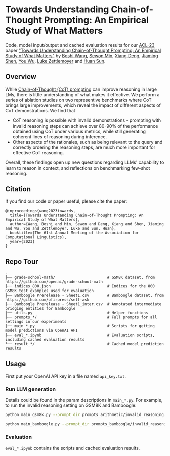 # Towards Understanding Chain-of-Thought Prompting: An Empirical Study of What Matters

Code, model input/output and cached evaluation results for our [ACL-23](https://2023.aclweb.org/) paper ["Towards Understanding Chain-of-Thought Prompting: An Empirical Study of What Matters"](https://arxiv.org/abs/2212.10001) by [Boshi Wang](https://boshi-wang.github.io/), [Sewon Min](https://shmsw25.github.io/), [Xiang Deng](https://xiang-deng.github.io/), [Jiaming Shen](https://mickeysjm.github.io/), [You Wu](https://scholar.google.com/citations?user=i8TKyfIAAAAJ&hl=en), [Luke Zettlemoyer](https://www.cs.washington.edu/people/faculty/lsz) and [Huan Sun](http://web.cse.ohio-state.edu/~sun.397/).


## Overview

While [Chain-of-Thought (CoT) prompting](https://arxiv.org/abs/2201.11903) can improve reasoning in large LMs, there is little understanding of what makes it effective. We perform a series of ablation studies on two representive benchmarks where CoT brings large improvements, which reveal the impact of different aspects of CoT demonstrations. We find that 
- CoT reasoning is possible with invalid demonstrations - prompting with invalid reasoning steps can achieve over 80-90% of the performance obtained using CoT under various metrics, while still generating coherent lines of reasoning during inference.
- Other aspects of the rationales, such as being relevant to the query and correctly ordering the reasoning steps, are much more important for effective CoT reasoning.

Overall, these findings open up new questions regarding LLMs' capability to learn to reason in context, and reflections on benchmarking few-shot reasoning.


## Citation

If you find our code or paper useful, please cite the paper:
```
@inproceedings{wang2023towards,
  title={Towards Understanding Chain-of-Thought Prompting: An Empirical Study of What Matters},
  author={Wang, Boshi and Min, Sewon and Deng, Xiang and Shen, Jiaming and Wu, You and Zettlemoyer, Luke and Sun, Huan},
  booktitle={The 61st Annual Meeting of the Association for Computational Linguistics},
  year={2023}
}
```

## Repo Tour
    .
    ├── grade-school-math/                       # GSM8K dataset, from https://github.com/openai/grade-school-math
    ├── indices_800.json                         # Indices for the 800 GSM8K test examples used for evaluation 
    ├── Bamboogle Prerelease - Sheet1.csv        # Bamboogle dataset, from https://github.com/ofirpress/self-ask
    ├── Bamboogle Prerelease - Sheet1_inter.csv  # Annotated intermediate bridging entities for Bamboogle
    ├── utils.py                                 # Helper functions
    ├── prompts_*/                               # Full prompts for all settings in our experiments
    ├── main_*.py                                # Scripts for getting model predictions via OpenAI API
    ├── eval_*.ipynb                             # Evaluation scripts, including cached evaluation results
    └── result_*/                                # Cached model prediction results 

## Usage
First put your OpenAI API key in a file named ```api_key.txt```.

### Run LLM generation
Details could be found in the param descriptions in ```main_*.py```. For example, to run the invalid reasoning setting on GSM8K and Bamboogle:
```bash
python main_gsm8k.py --prompt_dir prompts_arithmetic/invalid_reasoning.txt --eng gpt-3.5-turbo-instruct --num_test 800 --seed 1357 --temp 0.0 --test_ind indices_800.json
```
```bash
python main_bamboogle.py --prompt_dir prompts_bamboogle/invalid_reasoning.txt --eng gpt-3.5-turbo-instruct --num_test -1 --seed 1357 --temp 0.0
```

### Evaluation
```eval_*.ipynb``` contains the scripts and cached evaluation results.
